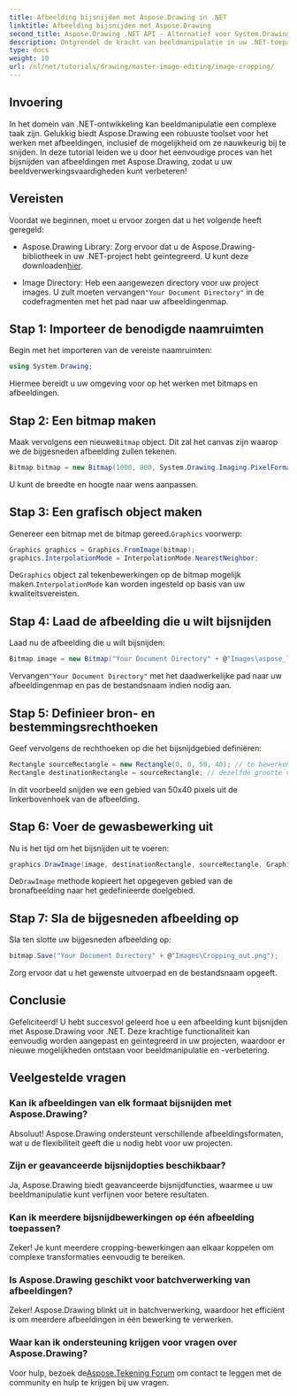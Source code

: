 ```yaml
---
title: Afbeelding bijsnijden met Aspose.Drawing in .NET
linktitle: Afbeelding bijsnijden met Aspose.Drawing
second_title: Aspose.Drawing .NET API - Alternatief voor System.Drawing.Common
description: Ontgrendel de kracht van beeldmanipulatie in uw .NET-toepassingen met onze stapsgewijze handleiding voor het bijsnijden van afbeeldingen met Aspose.Drawing. Deze tutorial behandelt alles wat u moet weten, van het maken van een bitmap tot het opslaan van de uiteindelijke bijgesneden afbeelding.
type: docs
weight: 10
url: /nl/net/tutorials/drawing/master-image-editing/image-cropping/
---
```

## Invoering

In het domein van .NET-ontwikkeling kan beeldmanipulatie een complexe taak zijn. Gelukkig biedt Aspose.Drawing een robuuste toolset voor het werken met afbeeldingen, inclusief de mogelijkheid om ze nauwkeurig bij te snijden. In deze tutorial leiden we u door het eenvoudige proces van het bijsnijden van afbeeldingen met Aspose.Drawing, zodat u uw beeldverwerkingsvaardigheden kunt verbeteren!

## Vereisten

Voordat we beginnen, moet u ervoor zorgen dat u het volgende heeft geregeld:

- Aspose.Drawing Library: Zorg ervoor dat u de Aspose.Drawing-bibliotheek in uw .NET-project hebt geïntegreerd. U kunt deze downloaden[hier](https://releases.aspose.com/drawing/net/).
  
-  Image Directory: Heb een aangewezen directory voor uw project images. U zult moeten vervangen`"Your Document Directory"` in de codefragmenten met het pad naar uw afbeeldingenmap.

## Stap 1: Importeer de benodigde naamruimten

Begin met het importeren van de vereiste naamruimten:

```csharp
using System.Drawing;
```

Hiermee bereidt u uw omgeving voor op het werken met bitmaps en afbeeldingen.

## Stap 2: Een bitmap maken

 Maak vervolgens een nieuwe`Bitmap` object. Dit zal het canvas zijn waarop we de bijgesneden afbeelding zullen tekenen.

```csharp
Bitmap bitmap = new Bitmap(1000, 800, System.Drawing.Imaging.PixelFormat.Format32bppPArgb);
```

U kunt de breedte en hoogte naar wens aanpassen.

## Stap 3: Een grafisch object maken

 Genereer een bitmap met de bitmap gereed.`Graphics` voorwerp:

```csharp
Graphics graphics = Graphics.FromImage(bitmap);
graphics.InterpolationMode = InterpolationMode.NearestNeighbor;
```

 De`Graphics` object zal tekenbewerkingen op de bitmap mogelijk maken.`InterpolationMode` kan worden ingesteld op basis van uw kwaliteitsvereisten.

## Stap 4: Laad de afbeelding die u wilt bijsnijden

Laad nu de afbeelding die u wilt bijsnijden:

```csharp
Bitmap image = new Bitmap("Your Document Directory" + @"Images\aspose_logo.png");
```

 Vervangen`"Your Document Directory"` met het daadwerkelijke pad naar uw afbeeldingenmap en pas de bestandsnaam indien nodig aan.

## Stap 5: Definieer bron- en bestemmingsrechthoeken

Geef vervolgens de rechthoeken op die het bijsnijdgebied definiëren:

```csharp
Rectangle sourceRectangle = new Rectangle(0, 0, 50, 40); // te bewerken gebied
Rectangle destinationRectangle = sourceRectangle; // dezelfde grootte voor bestemming
```

In dit voorbeeld snijden we een gebied van 50x40 pixels uit de linkerbovenhoek van de afbeelding.

## Stap 6: Voer de gewasbewerking uit

Nu is het tijd om het bijsnijden uit te voeren:

```csharp
graphics.DrawImage(image, destinationRectangle, sourceRectangle, GraphicsUnit.Pixel);
```

 De`DrawImage` methode kopieert het opgegeven gebied van de bronafbeelding naar het gedefinieerde doelgebied.

## Stap 7: Sla de bijgesneden afbeelding op

Sla ten slotte uw bijgesneden afbeelding op:

```csharp
bitmap.Save("Your Document Directory" + @"Images\Cropping_out.png");
```

Zorg ervoor dat u het gewenste uitvoerpad en de bestandsnaam opgeeft.

## Conclusie

Gefeliciteerd! U hebt succesvol geleerd hoe u een afbeelding kunt bijsnijden met Aspose.Drawing voor .NET. Deze krachtige functionaliteit kan eenvoudig worden aangepast en geïntegreerd in uw projecten, waardoor er nieuwe mogelijkheden ontstaan voor beeldmanipulatie en -verbetering.

## Veelgestelde vragen

### Kan ik afbeeldingen van elk formaat bijsnijden met Aspose.Drawing?

Absoluut! Aspose.Drawing ondersteunt verschillende afbeeldingsformaten, wat u de flexibiliteit geeft die u nodig hebt voor uw projecten.

### Zijn er geavanceerde bijsnijdopties beschikbaar?

Ja, Aspose.Drawing biedt geavanceerde bijsnijdfuncties, waarmee u uw beeldmanipulatie kunt verfijnen voor betere resultaten.

### Kan ik meerdere bijsnijdbewerkingen op één afbeelding toepassen?

Zeker! Je kunt meerdere cropping-bewerkingen aan elkaar koppelen om complexe transformaties eenvoudig te bereiken.

### Is Aspose.Drawing geschikt voor batchverwerking van afbeeldingen?

Zeker! Aspose.Drawing blinkt uit in batchverwerking, waardoor het efficiënt is om meerdere afbeeldingen in één bewerking te verwerken.

### Waar kan ik ondersteuning krijgen voor vragen over Aspose.Drawing?

Voor hulp, bezoek de[Aspose.Tekening Forum](https://forum.aspose.com/c/diagram/17) om contact te leggen met de community en hulp te krijgen bij uw vragen.